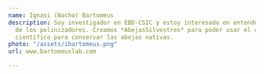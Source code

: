 ```yaml
---
name: Ignasi (Nacho) Bartomeus
description: Soy investigador en EBD-CSIC y estoy interesado en entender la ecología
  de los polinizadores. Creamos *AbejasSilvestres* para poder usar el conocimiento
  científico para conservar las abejas nativas.
photo: "/assets/ibartomeus.png"
url: www.bartomeuslab.com

---
```

